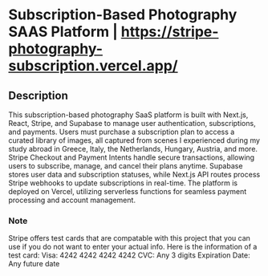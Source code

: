 # Subscription-Based Photography SAAS Platform | https://stripe-photography-subscription.vercel.app/
## Description
This subscription-based photography SaaS platform is built with Next.js, React, Stripe, and Supabase to manage user authentication, subscriptions, and payments. Users must purchase a subscription plan to access a curated library of images, all captured from scenes I experienced during my study abroad in Greece, Italy, the Netherlands, Hungary, Austria, and more. Stripe Checkout and Payment Intents handle secure transactions, allowing users to subscribe, manage, and cancel their plans anytime. Supabase stores user data and subscription statuses, while Next.js API routes process Stripe webhooks to update subscriptions in real-time. The platform is deployed on Vercel, utilizing serverless functions for seamless payment processing and account management.

### Note
Stripe offers test cards that are compatable with this project that you can use if you do not want to enter your actual info. Here is the information of a test card:
	Visa: 4242 4242 4242 4242
  CVC: Any 3 digits
	Expiration Date: Any future date
